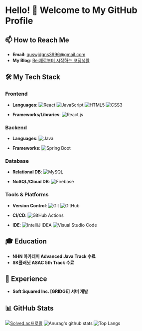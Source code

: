 # Hello! 👋 Welcome to My GitHub Profile

## 📫 How to Reach Me
- **Email**: quswjdgns3996@gmail.com
- **My Blog**: [Re:제로부터 시작하는 코딩생활](https://rezerocodinglife.tistory.com/)


## 🛠️ My Tech Stack

### Frontend
- **Languages**: 
  ![React](https://img.shields.io/badge/React-61DAFB?style=flat-square&logo=react&logoColor=white)
  ![JavaScript](https://img.shields.io/badge/JavaScript-F7DF1E?style=flat-square&logo=javascript&logoColor=black)
  ![HTML5](https://img.shields.io/badge/HTML5-E34F26?style=flat-square&logo=html5&logoColor=white)
  ![CSS3](https://img.shields.io/badge/CSS3-1572B6?style=flat-square&logo=css3&logoColor=white)

- **Frameworks/Libraries**: 
  ![React.js](https://img.shields.io/badge/React.js-61DAFB?style=flat-square&logo=react&logoColor=white)

### Backend
- **Languages**: 
  ![Java](https://img.shields.io/badge/Java-007396?style=flat-square&logo=java&logoColor=white)
  
- **Frameworks**: 
  ![Spring Boot](https://img.shields.io/badge/Spring_Boot-6DB33F?style=flat-square&logo=spring-boot&logoColor=white)

### Database
- **Relational DB**: 
  ![MySQL](https://img.shields.io/badge/MySQL-4479A1?style=flat-square&logo=mysql&logoColor=white)

- **NoSQL/Cloud DB**: 
  ![Firebase](https://img.shields.io/badge/Firebase-FFCA28?style=flat-square&logo=firebase&logoColor=black)

### Tools & Platforms
- **Version Control**: 
  ![Git](https://img.shields.io/badge/Git-F05032?style=flat-square&logo=git&logoColor=white)
  ![GitHub](https://img.shields.io/badge/GitHub-181717?style=flat-square&logo=github&logoColor=white)

- **CI/CD**: 
  ![GitHub Actions](https://img.shields.io/badge/GitHub_Actions-2088FF?style=flat-square&logo=github-actions&logoColor=white)

- **IDE**: 
  ![IntelliJ IDEA](https://img.shields.io/badge/IntelliJ_IDEA-000000?style=flat-square&logo=intellij-idea&logoColor=white)
  ![Visual Studio Code](https://img.shields.io/badge/Visual_Studio_Code-0078D4?style=flat-square&logo=visual-studio-code&logoColor=white)

## 🎓 Education
- **NHN 아카데미 Advanced Java Track 수료**
- **SK플래닛 ASAC 5th Track 수료**

## 💼 Experience
- **Soft Squared Inc. [GRIDGE] 서버 개발**

## 📊 GitHub Stats
[![Solved.ac프로필](http://mazassumnida.wtf/api/v2/generate_badge?boj=quswjdgns26)](https://solved.ac/quswjdgns26)
![Anurag's github stats](https://github-readme-stats.vercel.app/api?username=quswjdgns399&show_icons=true&theme=tokyonight)
![Top Langs](https://github-readme-stats.vercel.app/api/top-langs/?username=quswjdgns399&layout=compact&theme=tokyonight)
